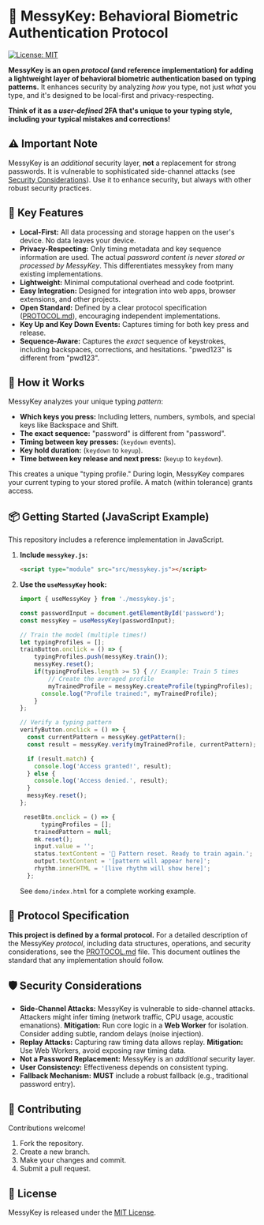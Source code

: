 # 🔐 MessyKey: Behavioral Biometric Authentication Protocol

[![License: MIT](https://img.shields.io/badge/License-MIT-yellow.svg)](https://opensource.org/licenses/MIT)

**MessyKey is an open *protocol* (and reference implementation) for adding a lightweight layer of behavioral biometric authentication based on typing patterns.**  It enhances security by analyzing *how* you type, not just *what* you type, and it's designed to be local-first and privacy-respecting.

**Think of it as a *user-defined* 2FA that's unique to your typing style, including your typical mistakes and corrections!**

## ⚠️ Important Note

MessyKey is an *additional* security layer, **not** a replacement for strong passwords. It is vulnerable to sophisticated side-channel attacks (see [Security Considerations](#security-considerations)). Use it to enhance security, but always with other robust security practices.

## 🌟 Key Features

*   **Local-First:** All data processing and storage happen on the user's device. No data leaves your device.
*   **Privacy-Respecting:** Only timing metadata and key sequence information are used.  The actual *password content is *never* stored or processed by MessyKey*. This differentiates messykey from many existing implementations.
*   **Lightweight:** Minimal computational overhead and code footprint.
*   **Easy Integration:** Designed for integration into web apps, browser extensions, and other projects.
*   **Open Standard:** Defined by a clear protocol specification ([PROTOCOL.md](PROTOCOL.md)), encouraging independent implementations.
*   **Key Up and Key Down Events:** Captures timing for both key press and release.
* **Sequence-Aware:** Captures the *exact* sequence of keystrokes, including backspaces, corrections, and hesitations. "pwe<Backspace>d123" is different from "pwd123".

## 🚀 How it Works

MessyKey analyzes your unique typing *pattern*:

*   **Which keys you press:** Including letters, numbers, symbols, and special keys like Backspace and Shift.
*   **The exact sequence:** "pas<Backspace><Backspace>sword" is different from "password".
*   **Timing between key presses:** (`keydown` events).
*   **Key hold duration:** (`keydown` to `keyup`).
*   **Time between key release and next press:** (`keyup` to `keydown`).

This creates a unique "typing profile." During login, MessyKey compares your current typing to your stored profile. A match (within tolerance) grants access.

## 📦 Getting Started (JavaScript Example)

This repository includes a reference implementation in JavaScript.

1.  **Include `messykey.js`:**

    ```html
    <script type="module" src="src/messykey.js"></script>
    ```

2.  **Use the `useMessyKey` hook:**

    ```javascript
    import { useMessyKey } from './messykey.js';

    const passwordInput = document.getElementById('password');
    const messyKey = useMessyKey(passwordInput);

    // Train the model (multiple times!)
    let typingProfiles = [];
    trainButton.onclick = () => {
        typingProfiles.push(messyKey.train());
        messyKey.reset();
        if(typingProfiles.length >= 5) { // Example: Train 5 times
            // Create the averaged profile
            myTrainedProfile = messyKey.createProfile(typingProfiles);
          console.log("Profile trained:", myTrainedProfile);
        }
    };

    // Verify a typing pattern
    verifyButton.onclick = () => {
      const currentPattern = messyKey.getPattern();
      const result = messyKey.verify(myTrainedProfile, currentPattern);

      if (result.match) {
        console.log('Access granted!', result);
      } else {
        console.log('Access denied.', result);
      }
      messyKey.reset();
    };

     resetBtn.onclick = () => {
          typingProfiles = [];
        trainedPattern = null;
        mk.reset();
        input.value = '';
        status.textContent = '🔄 Pattern reset. Ready to train again.';
        output.textContent = '[pattern will appear here]';
        rhythm.innerHTML = '[live rhythm will show here]';
      };
    ```

    See `demo/index.html` for a complete working example.

## 📖 Protocol Specification

**This project is defined by a formal protocol.**  For a detailed description of the MessyKey *protocol*, including data structures, operations, and security considerations, see the [PROTOCOL.md](PROTOCOL.md) file. This document outlines the standard that any implementation should follow.

## 🛡️ Security Considerations

*   **Side-Channel Attacks:** MessyKey is vulnerable to side-channel attacks. Attackers might infer timing (network traffic, CPU usage, acoustic emanations). **Mitigation:** Run core logic in a **Web Worker** for isolation. Consider adding subtle, random delays (noise injection).
*   **Replay Attacks:** Capturing raw timing data allows replay. **Mitigation:** Use Web Workers, avoid exposing raw timing data.
*   **Not a Password Replacement:** MessyKey is an *additional* security layer.
*   **User Consistency:** Effectiveness depends on consistent typing.
*   **Fallback Mechanism:** **MUST** include a robust fallback (e.g., traditional password entry).

## 🤝 Contributing

Contributions welcome!

1.  Fork the repository.
2.  Create a new branch.
3.  Make your changes and commit.
4.  Submit a pull request.

## 📝 License

MessyKey is released under the [MIT License](LICENSE).



